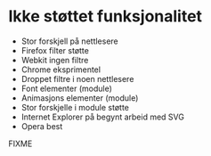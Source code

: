 # Ikke støttet funksjonalitet #

* Stor forskjell på nettlesere
* Firefox filter støtte
* Webkit ingen filtre
* Chrome eksprimentel
* Droppet filtre i noen nettlesere
* Font elementer (module)
* Animasjons elementer (module)
* Stor forskjelle i module støtte
* Internet Explorer på begynt arbeid med SVG
* Opera best

FIXME